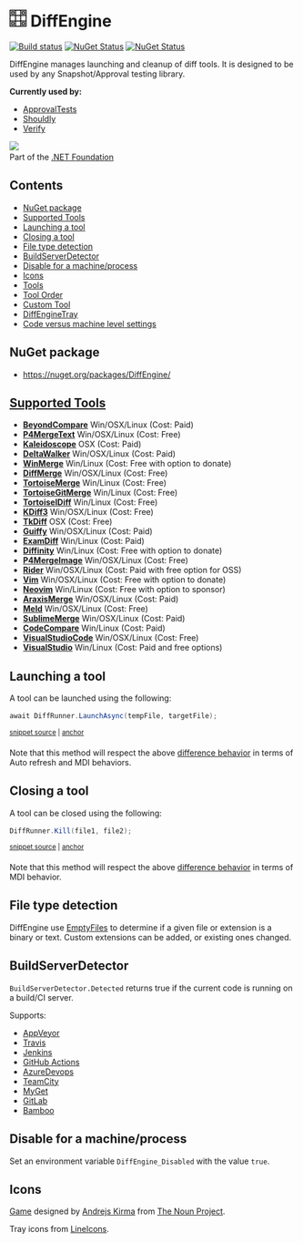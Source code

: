 <!--
GENERATED FILE - DO NOT EDIT
This file was generated by [MarkdownSnippets](https://github.com/SimonCropp/MarkdownSnippets).
Source File: /readme.source.md
To change this file edit the source file and then run MarkdownSnippets.
-->

# <img src="/src/icon.png" height="30px"> DiffEngine

[![Build status](https://ci.appveyor.com/api/projects/status/b62ti1b998iy3njw/branch/master?svg=true)](https://ci.appveyor.com/project/SimonCropp/DiffEngine)
[![NuGet Status](https://img.shields.io/nuget/v/DiffEngine.svg?label=DiffEngine)](https://www.nuget.org/packages/DiffEngine/)
[![NuGet Status](https://img.shields.io/nuget/v/DiffEngineTray.svg?label=DiffEngineTray)](https://www.nuget.org/packages/DiffEngineTray/)


DiffEngine manages launching and cleanup of diff tools. It is designed to be used by any Snapshot/Approval testing library.

**Currently used by:**

 * [ApprovalTests](https://github.com/approvals/ApprovalTests.Net)
 * [Shouldly](https://github.com/shouldly/shouldly/)
 * [Verify](https://github.com/VerifyTests/Verify)

<a href='https://dotnetfoundation.org' alt='Part of the .NET Foundation'><img src='https://raw.githubusercontent.com/VerifyTests/Verify/master/docs/dotNetFoundation.svg' height='30px'></a><br>
Part of the [.NET Foundation](https://dotnetfoundation.org)

<!-- toc -->
## Contents

  * [NuGet package](#nuget-package)
  * [Supported Tools](#supported-tools)
  * [Launching a tool](#launching-a-tool)
  * [Closing a tool](#closing-a-tool)
  * [File type detection](#file-type-detection)
  * [BuildServerDetector](#buildserverdetector)
  * [Disable for a machine/process](#disable-for-a-machineprocess)
  * [Icons](#icons)<!-- endToc -->
  * [Tools](/docs/diff-tool.md) <!-- include: doc-index. path: /docs/mdsource/doc-index.include.md -->
  * [Tool Order](/docs/diff-tool.order.md)
  * [Custom Tool](/docs/diff-tool.custom.md)
  * [DiffEngineTray](/docs/tray.md)
  * [Code versus machine level settings](/docs/code-versus-machine-settings.md) <!-- endInclude -->


## NuGet package

 * https://nuget.org/packages/DiffEngine/


## [Supported Tools](/docs/diff-tool.md#supported-tools)

 * **[BeyondCompare](/docs/diff-tool.md#beyondcompare)** Win/OSX/Linux (Cost: Paid) <!-- include: diffToolList. path: /src/DiffEngine.Tests/diffToolList.include.md -->
 * **[P4MergeText](/docs/diff-tool.md#p4mergetext)** Win/OSX/Linux (Cost: Free)
 * **[Kaleidoscope](/docs/diff-tool.md#kaleidoscope)** OSX (Cost: Paid)
 * **[DeltaWalker](/docs/diff-tool.md#deltawalker)** Win/OSX/Linux (Cost: Paid)
 * **[WinMerge](/docs/diff-tool.md#winmerge)** Win/Linux (Cost: Free with option to donate)
 * **[DiffMerge](/docs/diff-tool.md#diffmerge)** Win/OSX/Linux (Cost: Free)
 * **[TortoiseMerge](/docs/diff-tool.md#tortoisemerge)** Win/Linux (Cost: Free)
 * **[TortoiseGitMerge](/docs/diff-tool.md#tortoisegitmerge)** Win/Linux (Cost: Free)
 * **[TortoiseIDiff](/docs/diff-tool.md#tortoiseidiff)** Win/Linux (Cost: Free)
 * **[KDiff3](/docs/diff-tool.md#kdiff3)** Win/OSX/Linux (Cost: Free)
 * **[TkDiff](/docs/diff-tool.md#tkdiff)** OSX (Cost: Free)
 * **[Guiffy](/docs/diff-tool.md#guiffy)** Win/OSX/Linux (Cost: Paid)
 * **[ExamDiff](/docs/diff-tool.md#examdiff)** Win/Linux (Cost: Paid)
 * **[Diffinity](/docs/diff-tool.md#diffinity)** Win/Linux (Cost: Free with option to donate)
 * **[P4MergeImage](/docs/diff-tool.md#p4mergeimage)** Win/OSX/Linux (Cost: Free)
 * **[Rider](/docs/diff-tool.md#rider)** Win/OSX/Linux (Cost: Paid with free option for OSS)
 * **[Vim](/docs/diff-tool.md#vim)** Win/OSX/Linux (Cost: Free with option to donate)
 * **[Neovim](/docs/diff-tool.md#neovim)** Win/Linux (Cost: Free with option to sponsor)
 * **[AraxisMerge](/docs/diff-tool.md#araxismerge)** Win/OSX/Linux (Cost: Paid)
 * **[Meld](/docs/diff-tool.md#meld)** Win/OSX/Linux (Cost: Free)
 * **[SublimeMerge](/docs/diff-tool.md#sublimemerge)** Win/OSX/Linux (Cost: Paid)
 * **[CodeCompare](/docs/diff-tool.md#codecompare)** Win/Linux (Cost: Paid)
 * **[VisualStudioCode](/docs/diff-tool.md#visualstudiocode)** Win/OSX/Linux (Cost: Free)
 * **[VisualStudio](/docs/diff-tool.md#visualstudio)** Win/Linux (Cost: Paid and free options) <!-- endInclude -->


## Launching a tool

A tool can be launched using the following:

<!-- snippet: DiffRunnerLaunch -->
<a id='snippet-diffrunnerlaunch'></a>
```cs
await DiffRunner.LaunchAsync(tempFile, targetFile);
```
<sup><a href='/src/DiffEngine.Tests/DiffRunnerTests.cs#L67-L71' title='Snippet source file'>snippet source</a> | <a href='#snippet-diffrunnerlaunch' title='Start of snippet'>anchor</a></sup>
<!-- endSnippet -->

Note that this method will respect the above [difference behavior](/docs/diff-tool.md#detected-difference-behavior) in terms of Auto refresh and MDI behaviors.


## Closing a tool

A tool can be closed using the following:

<!-- snippet: DiffRunnerKill -->
<a id='snippet-diffrunnerkill'></a>
```cs
DiffRunner.Kill(file1, file2);
```
<sup><a href='/src/DiffEngine.Tests/DiffRunnerTests.cs#L80-L84' title='Snippet source file'>snippet source</a> | <a href='#snippet-diffrunnerkill' title='Start of snippet'>anchor</a></sup>
<!-- endSnippet -->

Note that this method will respect the above [difference behavior](/docs/diff-tool.md#detected-difference-behavior) in terms of MDI behavior.


## File type detection

DiffEngine use [EmptyFiles](https://github.com/SimonCropp/EmptyFiles) to determine if a given file or extension is a binary or text. Custom extensions can be added, or existing ones changed.


## BuildServerDetector

`BuildServerDetector.Detected` returns true if the current code is running on a build/CI server.

Supports:

 * [AppVeyor](https://www.appveyor.com/docs/environment-variables/)
 * [Travis](https://docs.travis-ci.com/user/environment-variables/#default-environment-variables)
 * [Jenkins](https://wiki.jenkins.io/display/JENKINS/Building+a+software+project#Buildingasoftwareproject-belowJenkinsSetEnvironmentVariables)
 * [GitHub Actions](https://help.github.com/en/actions/automating-your-workflow-with-github-actions/using-environment-variables#default-environment-variables)
 * [AzureDevops](https://docs.microsoft.com/en-us/azure/devops/pipelines/build/variables?view=azure-devops&tabs=yaml#agent-variables)
 * [TeamCity](https://www.jetbrains.com/help/teamcity/predefined-build-parameters.html#PredefinedBuildParameters-ServerBuildProperties)
 * [MyGet](https://docs.myget.org/docs/reference/build-services#Available_Environment_Variables)
 * [GitLab](https://docs.gitlab.com/ee/ci/variables/predefined_variables.html)
 * [Bamboo](https://confluence.atlassian.com/bamboo/bamboo-variables-289277087.html)


## Disable for a machine/process

Set an environment variable `DiffEngine_Disabled` with the value `true`.


## Icons

[Game](https://thenounproject.com/term/game/2956486/) designed by [Andrejs Kirma](https://thenounproject.com/andrejs/) from [The Noun Project](https://thenounproject.com).

Tray icons from [LineIcons](https://lineicons.com/icons/).
